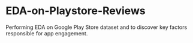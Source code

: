 # EDA-on-Playstore-Reviews
Performing EDA on Google Play Store dataset and to discover key factors responsible for app engagement.
